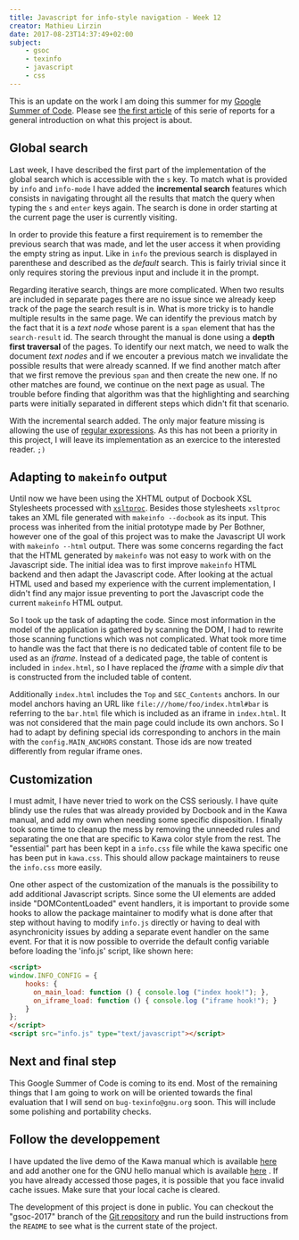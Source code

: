 ```yaml
---
title: Javascript for info-style navigation - Week 12
creator: Mathieu Lirzin
date: 2017-08-23T14:37:49+02:00
subject:
    - gsoc
    - texinfo
    - javascript
    - css
---
```


This is an update on the work I am doing this summer for my [Google Summer of Code](https://summerofcode.withgoogle.com/projects/#6199074135998464).  Please see [the first article](./gsoc-2017-1.md) of this serie of reports for a general introduction on what this project is about.

## Global search 

Last week, I have described the first part of the implementation of the global search which is accessible with the `s` key.  To match what is provided by `info` and `info-mode` I have added the **incremental search** features which consists in navigating throught all the results that match the query when typing the `s` and `enter` keys again.  The search is done in order starting at the current page the user is currently visiting.

In order to provide this feature a first requirement is to remember the previous search that was made, and let the user access it when providing the empty string as input.  Like in `info` the previous search is displayed in parenthese and described as the *default* search.  This is fairly trivial since it only requires storing the previous input and include it in the prompt.

Regarding iterative search, things are more complicated.  When two results are included in separate pages there are no issue since we already keep track of the page the search result is in.  What is more tricky is to handle multiple results in the same page.  We can identify the previous match by the fact that it is a *text node* whose parent is a `span` element that has the `search-result` id.  The search throught the manual is done using a **depth first traversal** of the pages. To identify our next match, we need to walk the document *text nodes* and if we encouter a previous match we invalidate the possible results that were already scanned. If we find another match after that  we first remove the previous `span` and then create the new one.  If no other matches are found, we continue on the next page as usual.  The trouble before finding that algorithm was that the highlighting and searching parts were initially separated in different steps which didn't fit that scenario.

With the incremental search added.  The only major feature missing is allowing the use of [regular expressions](https://en.wikipedia.org/wiki/Regular_expression).  As this has not been a priority in this project, I will leave its implementation as an exercice to the interested reader.  `;)`

## Adapting to `makeinfo` output

Until now we have been using the XHTML output of Docbook XSL Stylesheets processed with [`xsltproc`](http://xmlsoft.org/XSLT/xsltproc.html).  Besides those stylesheets `xsltproc` takes an XML file generated with `makeinfo --docbook` as its input.  This process was inherited from the initial prototype made by Per Bothner, however one of the goal of this project was to make the Javascript UI work with `makeinfo --html` output.  There was some concerns regarding the fact that the HTML generated by `makeinfo` was not easy to work with on the Javascript side.  The initial idea was to first improve `makeinfo` HTML backend and then adapt the Javascript code.  After looking at the actual HTML used and based my experience with the current implementation, I didn't find any major issue preventing to port the Javascript code the current `makeinfo` HTML output.

So I took up the task of adapting the code.  Since most information in the model of the application is gathered by scanning the DOM, I had to rewrite those scanning functions which was not complicated.  What took more time to handle was the fact that there is no dedicated table of content file to be used as an *iframe*.  Instead of a dedicated page, the table of content is included in `index.html`, so I have replaced the *iframe* with a simple *div* that is constructed from the included table of content.

Additionally `index.html` includes the `Top` and `SEC_Contents` anchors.  In our model anchors having an URL like `file:///home/foo/index.html#bar` is referring to the `bar.html` file which is included as an iframe in `index.html`.  It was not considered that the main page could include its own anchors.  So I had to adapt by defining special ids corresponding to anchors in the main with the `config.MAIN_ANCHORS` constant.  Those ids are now treated differently from regular iframe ones.

## Customization

I must admit, I have never tried to work on the CSS seriously.  I have quite blindy use the rules that was already provided by Docbook and in the Kawa manual, and add my own when needing some specific disposition.  I finally took some time to cleanup the mess by removing the unneeded rules and separating the one that are specific to Kawa color style from the rest.  The "essential" part has been kept in a `info.css` file while the kawa specific one has been put in `kawa.css`.  This should allow package maintainers to reuse the `info.css` more easily.

One other aspect of the customization of the manuals is the possibility to add additional Javascript scripts.  Since some the UI elements are added inside "DOMContentLoaded" event handlers, it is important to provide some hooks to allow the package maintainer to modify what is done after that step without having to modify `info.js` directly or having to deal with asynchronicity issues by adding a separate event handler on the same event.  For that it is now possible to override the default config variable before loading the 'info.js' script, like shown here:

```html
<script>
window.INFO_CONFIG = {
    hooks: { 
      on_main_load: function () { console.log ("index hook!"); },
      on_iframe_load: function () { console.log ("iframe hook!"); }
    }
};
</script>
<script src="info.js" type="text/javascript"></script>
```

## Next and final step

This Google Summer of Code is coming to its end.  Most of the remaining things that I am going to work on will be oriented towards the final evaluation that I will send on `bug-texinfo@gnu.org` soon.  This will include some polishing and portability checks.

## Follow the developpement

I have updated the live demo of the Kawa manual which is available [here](https://www.gnu.org/software/texinfo/gsoc-2017-js-example/kawa) and add another one for the GNU hello manual which is available [here](https://www.gnu.org/software/texinfo/gsoc-2017-js-example/hello) .  If you have already accessed those pages, it is possible that you face invalid cache issues.  Make sure that your local cache is cleared.

The development of this project is done in public.  You can checkout the "gsoc-2017" branch of the [Git repository](https://git.savannah.gnu.org/git/texinfo.git) and run the build instructions from the `README` to see what is the current state of the project.

